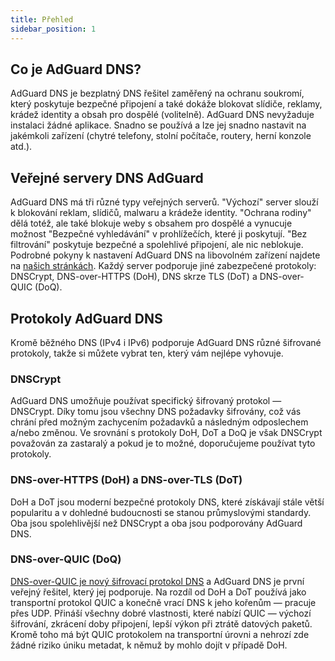 ```yaml
---
title: Přehled
sidebar_position: 1
---
```


## Co je AdGuard DNS?

AdGuard DNS je bezplatný DNS řešitel zaměřený na ochranu soukromí, který poskytuje bezpečné připojení a také dokáže blokovat slídiče, reklamy, krádež identity a obsah pro dospělé (volitelně). AdGuard DNS nevyžaduje instalaci žádné aplikace. Snadno se používá a lze jej snadno nastavit na jakémkoli zařízení (chytré telefony, stolní počítače, routery, herní konzole atd.).

## Veřejné servery DNS AdGuard

AdGuard DNS má tři různé typy veřejných serverů. "Výchozí" server slouží k blokování reklam, slídičů, malwaru a krádeže identity. "Ochrana rodiny" dělá totéž, ale také blokuje weby s obsahem pro dospělé a vynucuje možnost "Bezpečné vyhledávání" v prohlížečích, které ji poskytují. "Bez filtrování" poskytuje bezpečné a spolehlivé připojení, ale nic neblokuje. Podrobné pokyny k nastavení AdGuard DNS na libovolném zařízení najdete na [našich stránkách](https://adguard-dns.io/public-dns.html). Každý server podporuje jiné zabezpečené protokoly: DNSCrypt, DNS-over-HTTPS (DoH), DNS skrze TLS (DoT) a DNS-over-QUIC (DoQ).

## Protokoly AdGuard DNS

Kromě běžného DNS (IPv4 i IPv6) podporuje AdGuard DNS různé šifrované protokoly, takže si můžete vybrat ten, který vám nejlépe vyhovuje.

### DNSCrypt

AdGuard DNS umožňuje používat specifický šifrovaný protokol — DNSCrypt. Díky tomu jsou všechny DNS požadavky šifrovány, což vás chrání před možným zachycením požadavků a následným odposlechem a/nebo změnou. Ve srovnání s protokoly DoH, DoT a DoQ je však DNSCrypt považován za zastaralý a pokud je to možné, doporučujeme používat tyto protokoly.

### DNS-over-HTTPS (DoH) a DNS-over-TLS (DoT)

DoH a DoT jsou moderní bezpečné protokoly DNS, které získávají stále větší popularitu a v dohledné budoucnosti se stanou průmyslovými standardy. Oba jsou spolehlivější než DNSCrypt a oba jsou podporovány AdGuard DNS.

### DNS-over-QUIC (DoQ)

[DNS-over-QUIC je nový šifrovací protokol DNS](https://adguard.com/blog/dns-over-quic.html) a AdGuard DNS je první veřejný řešitel, který jej podporuje. Na rozdíl od DoH a DoT používá jako transportní protokol QUIC a konečně vrací DNS k jeho kořenům — pracuje přes UDP. Přináší všechny dobré vlastnosti, které nabízí QUIC — výchozí šifrování, zkrácení doby připojení, lepší výkon při ztrátě datových paketů. Kromě toho má být QUIC protokolem na transportní úrovni a nehrozí zde žádné riziko úniku metadat, k němuž by mohlo dojít v případě DoH.
